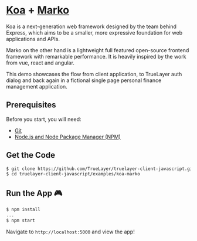 # [Koa](http://koajs.com/) + [Marko](http://markojs.com)

Koa is a next-generation web framework designed by the team behind Express, which aims to be a smaller, more expressive foundation for web applications and APIs.

Marko on the other hand is a lightweight full featured open-source frontend framework with remarkable performance. It is heavily inspired by the work from vue, react and angular.

This demo showcases the flow from client application, to TrueLayer auth dialog and back again in a fictional single page personal finance management application.

Prerequisites
---
Before you start, you will need:
* [Git](http://git-scm.com/book/en/v2/Getting-Started-Installing-Git)
* [Node.js and Node Package Manager (NPM)](https://nodejs.org/download/)

Get the Code
---
```bash
$ git clone https://github.com/TrueLayer/truelayer-client-javascript.git
$ cd truelayer-client-javascript/examples/koa-marko
```

Run the App :video_game:
---
```bash
$ npm install
...
$ npm start
```

Navigate to `http://localhost:5000` and view the app!
